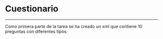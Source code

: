 # Cuestionario
----
Como primera parte de la tarea se ha creado un xml que contiene 10 preguntas con diferentes tipos:

